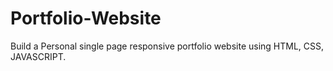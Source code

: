 # Portfolio-Website
Build a Personal single page responsive portfolio website using HTML, CSS, JAVASCRIPT.
